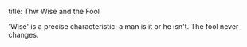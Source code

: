 title: Thw Wise and the Fool

'Wise' is a precise characteristic: a man is it or he isn't.
The fool never changes.
